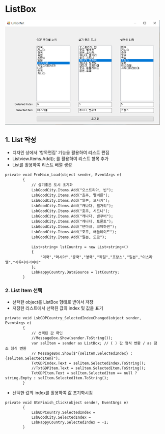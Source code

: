 # ListBox

<kbd>![](/Capture/WinForm/리스트박스.PNG "리스트 박스")</kbd>

## 1. List 작성

- 디자인 상에서 '항목편집' 기능을 활용하여 리스트 편집
- Listview.Items.Add(); 를 활용하여 리스트 항목 추가
- List<string>를 활용하여 리스트 배열 생성

```
private void FrmMain_Load(object sender, EventArgs e)
        {
            // 살기좋은 도시 초기화
            LsbGoodCity.Items.Add("오스트리아, 빈");
            LsbGoodCity.Items.Add("호주, 멜버른");
            LsbGoodCity.Items.Add("일본, 오사카");
            LsbGoodCity.Items.Add("캐나다, 캘거리");
            LsbGoodCity.Items.Add("호주, 시드니");
            LsbGoodCity.Items.Add("캐나다, 밴쿠버");
            LsbGoodCity.Items.Add("캐나다, 토론토");
            LsbGoodCity.Items.Add("덴마크, 코페하겐");
            LsbGoodCity.Items.Add("호주, 애들레이드");
            LsbGoodCity.Items.Add("일본, 도쿄");

            List<string> lstCountry = new List<string>()
            {
                "미국","러시아","중국","영국","독일","프랑스","일본","이스라엘","사우디아라비아"
            };
            LsbHappyCountry.DataSource = lstCountry;
        }
```

### 2. List Item 선택

- 선택한 object를 ListBox 형태로 받아서 저장
- 저장한 리스트에서 선택된 값의 index 및 값을 표기
```
private void LsbGDPCountry_SelectedIndexChanged(object sender, EventArgs e) 
        {
            // 선택된 값 확인
            //MessageBox.Show(sender.ToString());
            var selItem = sender as ListBox; // ( ) 값 형식 변환 / as 참조 형식 변환
            // MessageBox.Show($"{selItem.SelectedIndex} : {selItem.SelectedItem}");
            TxtGDPIndex.Text = selItem.SelectedIndex.ToString();
            //TxtGDPItem.Text = selItem.SelectedItem.ToString();
            TxtGDPItem.Text = selItem.SelectedItem == null ? string.Empty : selItem.SelectedItem.ToString();
        }
```

- 선택한 값의 index를 활용하여 값 초기화시킴

```
private void BtnFinish_Click(object sender, EventArgs e)
        {
            LsbGDPCountry.SelectedIndex =
            LsbGoodCity.SelectedIndex =
            LsbHappyCountry.SelectedIndex = -1;
        }
```
